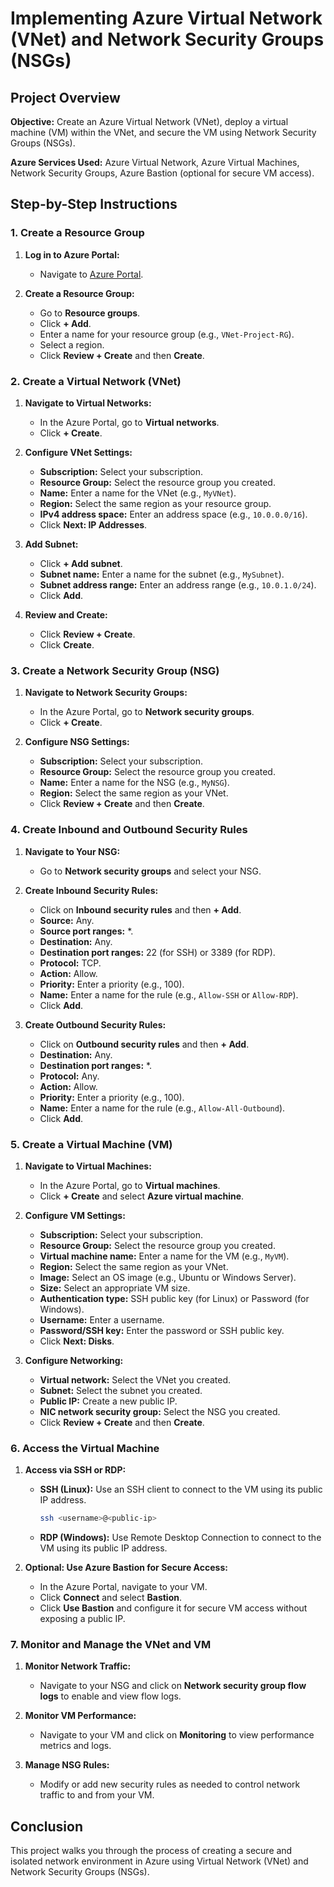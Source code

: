 # Implementing Azure Virtual Network (VNet) and Network Security Groups (NSGs)

## Project Overview

**Objective:** Create an Azure Virtual Network (VNet), deploy a virtual machine (VM) within the VNet, and secure the VM using Network Security Groups (NSGs).

**Azure Services Used:** Azure Virtual Network, Azure Virtual Machines, Network Security Groups, Azure Bastion (optional for secure VM access).

## Step-by-Step Instructions

### 1. Create a Resource Group

1. **Log in to Azure Portal:**
   - Navigate to [Azure Portal](https://portal.azure.com).

2. **Create a Resource Group:**
   - Go to **Resource groups**.
   - Click **+ Add**.
   - Enter a name for your resource group (e.g., `VNet-Project-RG`).
   - Select a region.
   - Click **Review + Create** and then **Create**.

### 2. Create a Virtual Network (VNet)

1. **Navigate to Virtual Networks:**
   - In the Azure Portal, go to **Virtual networks**.
   - Click **+ Create**.

2. **Configure VNet Settings:**
   - **Subscription:** Select your subscription.
   - **Resource Group:** Select the resource group you created.
   - **Name:** Enter a name for the VNet (e.g., `MyVNet`).
   - **Region:** Select the same region as your resource group.
   - **IPv4 address space:** Enter an address space (e.g., `10.0.0.0/16`).
   - Click **Next: IP Addresses**.

3. **Add Subnet:**
   - Click **+ Add subnet**.
   - **Subnet name:** Enter a name for the subnet (e.g., `MySubnet`).
   - **Subnet address range:** Enter an address range (e.g., `10.0.1.0/24`).
   - Click **Add**.

4. **Review and Create:**
   - Click **Review + Create**.
   - Click **Create**.

### 3. Create a Network Security Group (NSG)

1. **Navigate to Network Security Groups:**
   - In the Azure Portal, go to **Network security groups**.
   - Click **+ Create**.

2. **Configure NSG Settings:**
   - **Subscription:** Select your subscription.
   - **Resource Group:** Select the resource group you created.
   - **Name:** Enter a name for the NSG (e.g., `MyNSG`).
   - **Region:** Select the same region as your VNet.
   - Click **Review + Create** and then **Create**.

### 4. Create Inbound and Outbound Security Rules

1. **Navigate to Your NSG:**
   - Go to **Network security groups** and select your NSG.

2. **Create Inbound Security Rules:**
   - Click on **Inbound security rules** and then **+ Add**.
   - **Source:** Any.
   - **Source port ranges:** *.
   - **Destination:** Any.
   - **Destination port ranges:** 22 (for SSH) or 3389 (for RDP).
   - **Protocol:** TCP.
   - **Action:** Allow.
   - **Priority:** Enter a priority (e.g., 100).
   - **Name:** Enter a name for the rule (e.g., `Allow-SSH` or `Allow-RDP`).
   - Click **Add**.

3. **Create Outbound Security Rules:**
   - Click on **Outbound security rules** and then **+ Add**.
   - **Destination:** Any.
   - **Destination port ranges:** *.
   - **Protocol:** Any.
   - **Action:** Allow.
   - **Priority:** Enter a priority (e.g., 100).
   - **Name:** Enter a name for the rule (e.g., `Allow-All-Outbound`).
   - Click **Add**.

### 5. Create a Virtual Machine (VM)

1. **Navigate to Virtual Machines:**
   - In the Azure Portal, go to **Virtual machines**.
   - Click **+ Create** and select **Azure virtual machine**.

2. **Configure VM Settings:**
   - **Subscription:** Select your subscription.
   - **Resource Group:** Select the resource group you created.
   - **Virtual machine name:** Enter a name for the VM (e.g., `MyVM`).
   - **Region:** Select the same region as your VNet.
   - **Image:** Select an OS image (e.g., Ubuntu or Windows Server).
   - **Size:** Select an appropriate VM size.
   - **Authentication type:** SSH public key (for Linux) or Password (for Windows).
   - **Username:** Enter a username.
   - **Password/SSH key:** Enter the password or SSH public key.
   - Click **Next: Disks**.

3. **Configure Networking:**
   - **Virtual network:** Select the VNet you created.
   - **Subnet:** Select the subnet you created.
   - **Public IP:** Create a new public IP.
   - **NIC network security group:** Select the NSG you created.
   - Click **Review + Create** and then **Create**.

### 6. Access the Virtual Machine

1. **Access via SSH or RDP:**
   - **SSH (Linux):** Use an SSH client to connect to the VM using its public IP address.
     ```sh
     ssh <username>@<public-ip>
     ```
   - **RDP (Windows):** Use Remote Desktop Connection to connect to the VM using its public IP address.

2. **Optional: Use Azure Bastion for Secure Access:**
   - In the Azure Portal, navigate to your VM.
   - Click **Connect** and select **Bastion**.
   - Click **Use Bastion** and configure it for secure VM access without exposing a public IP.

### 7. Monitor and Manage the VNet and VM

1. **Monitor Network Traffic:**
   - Navigate to your NSG and click on **Network security group flow logs** to enable and view flow logs.

2. **Monitor VM Performance:**
   - Navigate to your VM and click on **Monitoring** to view performance metrics and logs.

3. **Manage NSG Rules:**
   - Modify or add new security rules as needed to control network traffic to and from your VM.

## Conclusion

This project walks you through the process of creating a secure and isolated network environment in Azure using Virtual Network (VNet) and Network Security Groups (NSGs).

